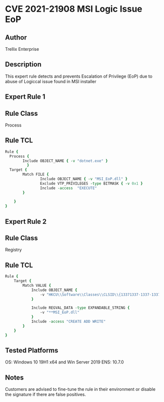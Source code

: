 # CVE 2021-21908 MSI Logic Issue EoP

## Author
Trellix Enterprise

## Description
This expert rule detects and prevents Escalation of Privilege (EoP) due to abuse of Logiccal issue found in MSI installer

## Expert Rule 1

## Rule Class 
Process

## Rule TCL
```tcl
Rule {
  Process {
        Include OBJECT_NAME { -v "dotnet.exe" }
		  }
  Target {
		Match FILE {					
				Include OBJECT_NAME { -v "MSI_EoP.dll" }	
				Exclude VTP_PRIVILEGES -type BITMASK { -v 0x1 }
				Include -access	 "EXECUTE" 			
		}	
		
	}
}
```

## Expert Rule 2

## Rule Class 
Registry

## Rule TCL
```tcl
Rule { 
	Target {
	    Match VALUE {		
			Include OBJECT_NAME {              
				-v "HKCU\\Software\\Classes\\CLSID\\{13371337-1337-1337-1337-133713371338}\\InprocServer32\\*"                
			}

			Include REGVAL_DATA -type EXPANDABLE_STRING {
                -v "**MSI_EoP.dll"                
            }
			Include	-access "CREATE ADD WRITE"		
		}
	}
}
```

## Tested Platforms
OS: Windows 10 19H1 x64 and Win Server 2019
ENS: 10.7.0

## Notes
Customers are advised to fine-tune the rule in their environment or disable the signature if there are false positives.
